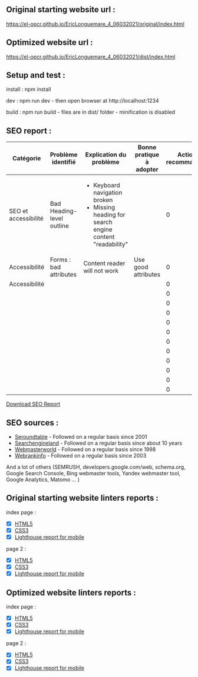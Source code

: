 ## Original starting website url :

https://el-opcr.github.io/EricLonguemare_4_06032021/original/index.html

## Optimized website url :

https://el-opcr.github.io/EricLonguemare_4_06032021/dist/index.html

## Setup and test :

install : npm install

dev : npm run dev - then open browser at http://localhost:1234

build : npm run build - files are in dist/ folder - minification is disabled

## SEO report :

| Catégorie               | Problème identifié | Explication du problème | Bonne pratique à adopter | Action recommandée | Complexité | Priorité | Référence |
|-------------------------|--------------------|-------------------------|--------------------------|--------------------|------------|----------|-----------|
| SEO et accessibilité    | Bad Heading-level outline |  <ul><li>Keyboard navigation broken</li><li>Missing heading for search engine content "readability"</li></ul>|                          | 0  | XS | XXXL | W3C HTML linter |
| Accessibilité           | Forms : bad attributes | Content reader will not work | Use good attributes   | 0                  | XS | XXXL  | W3C HTML linter |
| Accessibilité           |                    |                         |                          | 0                  |            |          |           |
|                         |                    |                         |                          | 0                  |            |          |           |
|                         |                    |                         |                          | 0                  |            |          |           |
|                         |                    |                         |                          | 0                  |            |          |           |
|                         |                    |                         |                          | 0                  |            |          |           |
|                         |                    |                         |                          | 0                  |            |          |           |
|                         |                    |                         |                          | 0                  |            |          |           |
|                         |                    |                         |                          | 0                  |            |          |           |
|                         |                    |                         |                          | 0                  |            |          |           |
|                         |                    |                         |                          | 0                  |            |          |           |
|                         |                    |                         |                          | 0                  |            |          |           |
|                         |                    |                         |                          | 0                  |            |          |           |

[Download SEO Report](https://github.com/el-opcr/EricLonguemare_4_06032021/raw/master/SEO_Report/Audit-SEO.xlsx)

## SEO sources :

- [Seroundtable](https://www.seroundtable.com/) - Followed on a regular basis since 2001
- [Searchengineland](https://searchengineland.com/) - Followed on a regular basis since about 10 years
- [Webmasterworld](https://www.webmasterworld.com/) - Followed on a regular basis since 1998
- [Webrankinfo](https://www.webrankinfo.com/) - Followed on a regular basis since 2003

And a lot of others (SEMRUSH, developers.google.com/web, schema.org, Google Search Console, Bing webmaster tools, Yandex
webmaster tool, Google Analytics, Matomo ... )

## Original starting website linters reports :

index page :

- [x] [HTML5](https://validator.w3.org/nu/?showsource=yes&showoutline=yes&showimagereport=yes&doc=https%3A%2F%2Fel-opcr.github.io%2FEricLonguemare_4_06032021%2Foriginal%2F)
- [x] [CSS3](https://jigsaw.w3.org/css-validator/validator?uri=https://el-opcr.github.io/EricLonguemare_4_06032021/original/&profile=css3svg&usermedium=all&warning=1&vextwarning=&lang=fr)
- [x] [Lighthouse report for mobile](https://lighthouse-dot-webdotdevsite.appspot.com//lh/html?url=https%3A%2F%2Fel-opcr.github.io%2FEricLonguemare_4_06032021%2Foriginal%2F)

page 2 :

- [x] [HTML5](https://validator.w3.org/nu/?showsource=yes&showoutline=yes&showimagereport=yes&doc=https%3A%2F%2Fel-opcr.github.io%2FEricLonguemare_4_06032021%2Foriginal%2Fpage2.html)
- [x] [CSS3](https://jigsaw.w3.org/css-validator/validator?uri=https://el-opcr.github.io/EricLonguemare_4_06032021/original/page2.html&profile=css3svg&usermedium=all&warning=1&vextwarning=&lang=fr)
- [x] [Lighthouse report for mobile](https://lighthouse-dot-webdotdevsite.appspot.com//lh/html?url=https%3A%2F%2Fel-opcr.github.io%2FEricLonguemare_4_06032021%2Foriginal%2Fpage2.html)

## Optimized website linters reports :

index page :

- [x] [HTML5](https://validator.w3.org/nu/?showsource=yes&showoutline=yes&showimagereport=yes&doc=https%3A%2F%2Fel-opcr.github.io%2FEricLonguemare_4_06032021%2Fdist%2F)
- [x] [CSS3](https://jigsaw.w3.org/css-validator/validator?uri=https://el-opcr.github.io/EricLonguemare_4_06032021/dist/&profile=css3svg&usermedium=all&warning=1&vextwarning=&lang=fr)
- [x] [Lighthouse report for mobile](https://lighthouse-dot-webdotdevsite.appspot.com//lh/html?url=https%3A%2F%2Fel-opcr.github.io%2FEricLonguemare_4_06032021%2Fdist%2Findex.html)

page 2 :

- [x] [HTML5](https://validator.w3.org/nu/?showsource=yes&showoutline=yes&showimagereport=yes&doc=https%3A%2F%2Fel-opcr.github.io%2FEricLonguemare_4_06032021%2Fdist%2Fpage2.html)
- [x] [CSS3](https://jigsaw.w3.org/css-validator/validator?uri=https://el-opcr.github.io/EricLonguemare_4_06032021/dist/page2.html&profile=css3svg&usermedium=all&warning=1&vextwarning=&lang=fr)
- [x] [Lighthouse report for mobile](https://lighthouse-dot-webdotdevsite.appspot.com//lh/html?url=https%3A%2F%2Fel-opcr.github.io%2FEricLonguemare_4_06032021%2Fdist%2Fpage2.html)
